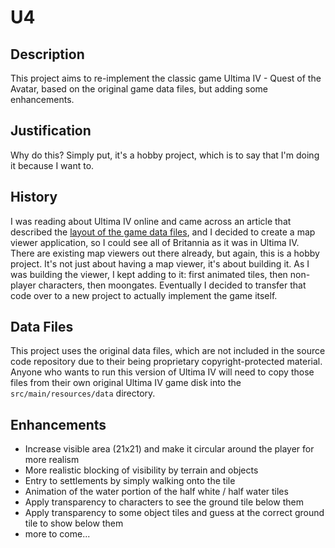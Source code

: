 # U4

## Description

This project aims to re-implement the classic game Ultima IV - Quest of the Avatar, based on the original game data
files, but adding some enhancements.

## Justification

Why do this? Simply put, it's a hobby project, which is to say that I'm doing it because I want to.

## History

I was reading about Ultima IV online and came across an article that described the
[layout of the game data files](https://wiki.ultimacodex.com/wiki/Ultima_IV_internal_formats), and I decided to
create a map viewer application, so I could see all of Britannia as it was in Ultima IV. There are existing map viewers
out there already, but again, this is a hobby project. It's not just about having a map viewer, it's about building it.
As I was building the viewer, I kept adding to it: first animated tiles, then non-player characters, then moongates.
Eventually I decided to transfer that code over to a new project to actually implement the game itself.

## Data Files

This project uses the original data files, which are not included in the source code repository due to their being
proprietary copyright-protected material. Anyone who wants to run this version of Ultima IV will need to copy those
files from their own original Ultima IV game disk into the `src/main/resources/data` directory.

## Enhancements

* Increase visible area (21x21) and make it circular around the player for more realism
* More realistic blocking of visibility by terrain and objects
* Entry to settlements by simply walking onto the tile
* Animation of the water portion of the half white / half water tiles
* Apply transparency to characters to see the ground tile below them
* Apply transparency to some object tiles and guess at the correct ground tile to show below them
* more to come...
